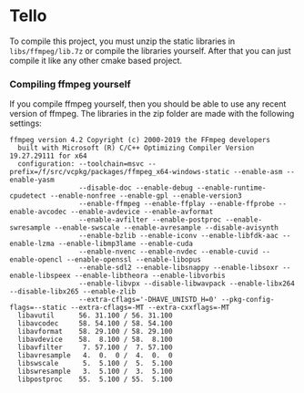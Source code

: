 # Tello
To compile this project, you must unzip the static libraries in ``libs/ffmpeg/lib.7z`` or compile the libraries yourself. After that you can just compile it like any other cmake based project.



### Compiling ffmpeg yourself
If you compile ffmpeg yourself, then you should be able to use any recent version of ffmpeg. The libraries in the zip folder are made with the following settings:
```
ffmpeg version 4.2 Copyright (c) 2000-2019 the FFmpeg developers
  built with Microsoft (R) C/C++ Optimizing Compiler Version 19.27.29111 for x64
  configuration: --toolchain=msvc --prefix=/f/src/vcpkg/packages/ffmpeg_x64-windows-static --enable-asm --enable-yasm 
                 --disable-doc --enable-debug --enable-runtime-cpudetect --enable-nonfree --enable-gpl --enable-version3 
                 --enable-ffmpeg --enable-ffplay --enable-ffprobe --enable-avcodec --enable-avdevice --enable-avformat 
                 --enable-avfilter --enable-postproc --enable-swresample --enable-swscale --enable-avresample --disable-avisynth 
                 --enable-bzlib --enable-iconv --enable-libfdk-aac --enable-lzma --enable-libmp3lame --enable-cuda 
                 --enable-nvenc --enable-nvdec --enable-cuvid --enable-opencl --enable-openssl --enable-libopus 
                 --enable-sdl2 --enable-libsnappy --enable-libsoxr --enable-libspeex --enable-libtheora --enable-libvorbis 
                 --enable-libvpx --disable-libwavpack --enable-libx264 --disable-libx265 --enable-zlib 
                 --extra-cflags='-DHAVE_UNISTD_H=0' --pkg-config-flags=--static --extra-cflags=-MT --extra-cxxflags=-MT
  libavutil      56. 31.100 / 56. 31.100
  libavcodec     58. 54.100 / 58. 54.100
  libavformat    58. 29.100 / 58. 29.100
  libavdevice    58.  8.100 / 58.  8.100
  libavfilter     7. 57.100 /  7. 57.100
  libavresample   4.  0.  0 /  4.  0.  0
  libswscale      5.  5.100 /  5.  5.100
  libswresample   3.  5.100 /  3.  5.100
  libpostproc    55.  5.100 / 55.  5.100
```

